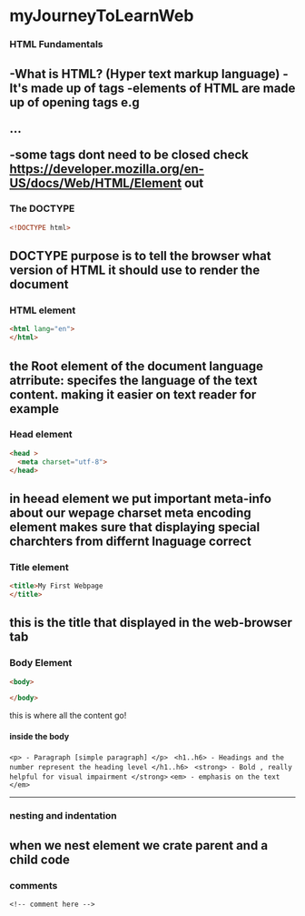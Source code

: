 # myJourneyToLearnWeb

### HTML Fundamentals 
-What is HTML? (Hyper text markup language)
-It's made up of tags
-elements of HTML are made up of opening tags e.g <p>...</p> 
-some tags dont need to be closed
check https://developer.mozilla.org/en-US/docs/Web/HTML/Element out 
---------------------------------------------------------------------
### The DOCTYPE
```HTML
<!DOCTYPE html>
```
DOCTYPE purpose is to tell the browser what version of HTML it should use to render the document
---------------------------------------------------------------------
### HTML element 
```HTML
<html lang="en">
</html>
```
the Root element of the document
language atrribute: specifes the language of the text content. making it easier on text reader for example
---------------------------------------------------------------------

### Head element 
```HTML
<head >
  <meta charset="utf-8">
</head>
```
in heead element we put important meta-info about our wepage
charset meta encoding element makes sure that displaying special charchters from differnt lnaguage correct 
---------------------------------------------------------------------
### Title element 
```HTML
<title>My First Webpage
</title>
```
this is the title that displayed in the web-browser tab
---------------------------------------------------------------------
### Body Element
```HTML
<body>

</body>
```
this is where all the content go!

#### inside the body
```<p> - Paragraph [simple paragraph] </p> ```
```<h1..h6> - Headings and the number represent the heading level </h1..h6> ```
```<strong> - Bold , really helpful for visual impairment </strong>```
```<em> - emphasis on the text  </em> ```

---------------------------------------------------------------------
### nesting and indentation 

when we nest element we crate parent and a child code
---------------------------------------------------------------------
### comments 
```<!-- comment here -->```
